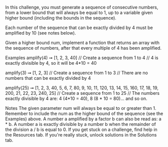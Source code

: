 In this challenge, you must generate a sequence of consecutive numbers, from a lower bound that will always be equal to 1, up to a variable given higher bound (including the bounds in the sequence).

Each number of the sequence that can be exactly divided by 4 must be amplified by 10 (see notes below).

Given a higher bound num, implement a function that returns an array with the sequence of numbers, after that every multiple of 4 has been amplified.

Examples
amplify(4) ➞ [1, 2, 3, 40]
// Create a sequence from 1 to 4
// 4 is exactly divisible by 4, so it will be 4*10 = 40

amplify(3) ➞ [1, 2, 3]
// Create a sequence from 1 to 3
// There are no numbers that can be exactly divided by 4

amplify(25) ➞ [1, 2, 3, 40, 5, 6, 7, 80, 9, 10, 11, 120, 13, 14, 15, 160, 17, 18, 19, 200, 21, 22, 23, 240, 25]
// Create a sequence from 1 to 25
// The numbers exactly divisible by 4 are: 4 (4*10 = 40), 8 (8 * 10 = 80)... and so on.

Notes
The given parameter num will always be equal to or greater than 1.
Remember to include the num as the higher bound of the sequence (see the Examples) above.
A number a amplified by a factor b can also be read as: a * b.
A number a is exactly divisible by a number b when the remainder of the division a / b is equal to 0.
If you get stuck on a challenge, find help in the Resources tab.
If you're really stuck, unlock solutions in the Solutions tab.